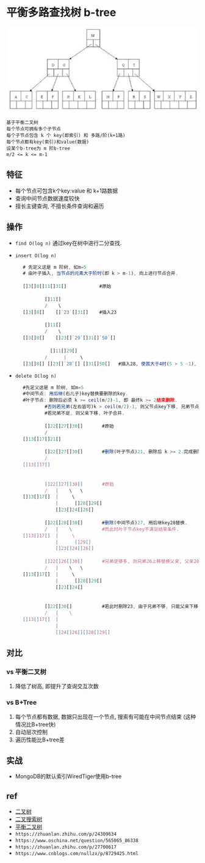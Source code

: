 # 平衡多路查找树 b-tree

![img](res/ds-b-tree.png)

    基于平衡二叉树
    每个节点可拥有多个子节点
    每个子节点包含 k 个 key(即索引) 和 多路/阶(k+1路)
    每个节点都有key(索引)和value(数据)
    设某个b-tree为 m 阶b-tree
    m/2 <= k <= m-1


## 特征

- 每个节点可包含k个key:value 和 k+1路数据
- 查询中间节点数据速度较快
- 擅长主键查询, 不擅长条件查询和遍历

## 操作

- `find O(log n)` 通过key在树中进行二分查找.

- `insert O(log n)`

```js
      # 先定义这是 m 阶树, 如m=5
      # 由叶子插入, 当节点的元素大于阶时(即 k > m-1), 向上进行节点合并.

      []3[]8[]11[]31[]            #原始

              []11[]
              /    \
      []3[]8[]    []`23`[]31[]    #插入23

              []11[]
              /    \
      []3[]8[]    []23[]`29`[]31[]`50`[]

                []11[]29[]
              /      |     \
      []3[]8[] []23[]`28`[] []31[]50[]   #插入28, 使其大于4时(5 > 5 -1), 29向上进行节点合并.
```

- `delete O(log n)`

```js
      #先定义这是 m 阶树, 如m=5
      #中间节点: 用后继(右儿子)key替换要删除的key.
      #叶子节点: 删除后必须 k >= ceil(m/2)-1, 即 最终k >= 2结束删除.
              #否则若兄弟(左右皆可)k > ceil(m/2)-1, 则父节点key下移, 兄弟节点key上移.
              #若兄弟不足, 则父亲下移, 叶子合并.

              []22[]27[]30[]       #原始
              /    
      []13[]17[]21[]             

              []22[]27[]30[]       #删除(叶子节点)21, 删除后 k >= 2.完成删除.
              /  
      []13[]17[]                 


              []22[]27[]30[]       #原始
              /   |    \   \
      []13[]17[]  |     \
                  |      []28[]29[]  
                  []23[]24[]26[]  

              []22[]28[]30[]       #删除(中间节点)27, 用后继key28替换.
              /   |    \           #而此时叶子节点key不满足结束条件.
      []13[]17[]  |     \
                  |      []29[]     
                  []23[]24[]26[]  

              []22[]26[]30[]       #兄弟足够多, 则兄弟26上移替换父亲, 父亲28下移补充叶子.完成删除.
              /   |    \   \
      []13[]17[]  |     \
                  |      []28[]29[] 
                  []23[]24[]


              []22[]30[]           #若此时删除23, 由于兄弟不够, 只能父亲下移合并叶子.完成删除.
              /   |    \
      []13[]17[]  |                
                  |                
                  []24[]26[][]28[]29[] 
```

## 对比

### vs 平衡二叉树

1. 降低了树高, 即提升了查询交互次数

### vs B+Tree

1. 每个节点都有数据, 数据只出现在一个节点, 搜索有可能在中间节点结束 (这种情况比B+tree快)
2. 自动层次控制
3. 遍历性能比B+tree差

## 实战

- MongoDB的默认索引WiredTiger使用b-tree

## ref

- [二叉树](ds-binary-tree.md)  
- [二叉搜索树](ds-binary-search-tree.md)  
- [平衡二叉树](ds-AVL-tree.md)
- `https://zhuanlan.zhihu.com/p/24309634`  
- `https://www.oschina.net/question/565065_86338`  
- `https://zhuanlan.zhihu.com/p/27700617`  
- `https://www.cnblogs.com/nullzx/p/8729425.html`  
